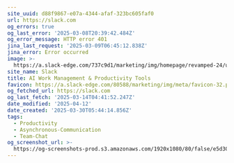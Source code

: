 ```yaml
---
site_uuid: d88f9867-e07a-4344-afaf-323bc605faf0
url: https://slack.com
og_errors: true
og_last_error: '2025-03-08T20:39:42.484Z'
og_error_message: HTTP error 401
jina_last_request: '2025-03-09T06:45:12.838Z'
jina_error: Error occurred
image: >-
  https://a.slack-edge.com/737c9d1/marketing/img/homepage/revamped-24/unfurl/hp-revamp-unfurl.en-GB.jpg
site_name: Slack
title: AI Work Management & Productivity Tools
favicon: https://a.slack-edge.com/80588/marketing/img/meta/favicon-32.png
og_fetched_url: https://slack.com
og_last_fetch: '2025-03-14T04:41:52.247Z'
date_modified: '2025-04-12'
date_created: '2025-03-30T05:44:14.856Z'
tags:
  - Productivity
  - Asynchronous-Communication
  - Team-Chat
og_screenshot_url: >-
  https://og-screenshots-prod.s3.amazonaws.com/1920x1080/80/false/e5d304c1d5d0fd195f815dfd03c1dcc52db5640c8f4d5e118bdb6a8529f7d77d.jpeg
---
```





















